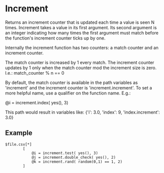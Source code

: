 
# Increment

Returns an increment counter that is updated each time a value is seen N times. Increment takes a value in its first argument. Its second argument is an integer indicating how many times the first argument must match before the function's increment counter ticks up by one.

Internally the increment function has two counters: a match counter and an increment counter.

The match counter is increased by 1 every match. The increment counter updates by 1 only when the match counter mod the increment size is zero. I.e.:
   match_counter % n == 0

By default, the match counter is available in the path variables as 'increment' and the increment counter is 'increment.increment'. To set a more helpful name, use a qualifier on the function name. E.g.:

   @i = increment.index( yes(), 3)

This path would result in variables like:
    {'i': 3.0, 'index': 9, 'index.increment': 3.0}

## Example

    $file.csv[*]
            [
                @i = increment.test( yes(), 3)
                @j = increment.double_check( yes(), 2)
                @k = increment.rand( random(0,1) == 1, 2)
            ]




